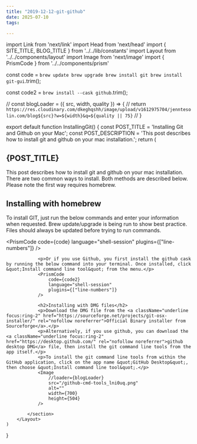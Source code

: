 ```yaml
---
title: "2019-12-12-git-github"
date: 2025-07-10
tags:

---
```


import Link from 'next/link'
import Head from 'next/head'
import { SITE_TITLE, BLOG_TITLE } from '../../lib/constants'
import Layout from '../../components/layout'
import Image from 'next/image'
import { PrismCode } from '../../components/prism'

const code = `
brew update
brew upgrade
brew install git
brew install git-gui
`.trim();

const code2 = `brew install --cask github`.trim();

// const blogLoader = ({ src, width, quality }) => {
//     return `https://res.cloudinary.com/dkeghqshh/image/upload/v1612975704/jenntesolin.com/blog${src}?w=${width}&q=${quality || 75}`
// }

export default function InstallingGit() {
    const POST_TITLE = 'Installing Git and Github on your Mac';
    const POST_DESCRIPTION = 'This post describes how to install git and github on your mac installation.';
    return (
        <Layout>
            <Head>
                <title>{POST_TITLE} - {SITE_TITLE}</title>
                <meta name="description" content={POST_DESCRIPTION} />
            </Head>
            <section aria-labelledby="main-content">
                <h1 id="main-content">{POST_TITLE}</h1>
                <p>This post describes how to install git and github on your mac installation. There are two common ways to install. Both methods are described below. Please note the first way requires homebrew.</p>
                <h2>Installing with homebrew</h2>
                <p>To install GIT, just run the below commands and enter your information when requested. Brew update/upgrade is being run to show best practice. Files should always be updated before trying to run commands.</p>
                <PrismCode
                    code={code}
                    language="shell-session"
                    plugins={["line-numbers"]}
                />

                <p>Or if you use Github, you first install the github cask by running the below command into your terminal. Once installed, click &quot;Install command line tool&quot; from the menu.</p>
                <PrismCode
                    code={code2}
                    language="shell-session"
                    plugins={["line-numbers"]}
                />

                <h2>Installing with DMG files</h2>
                <p>Download the DMG file from the <a className="underline focus:ring-2" href="https://sourceforge.net/projects/git-osx-installer/" rel="nofollow noreferrer">Official Binary installer from Sourceforge</a>.</p>
                <p>Alternatively, if you use github, you can download the <a className="underline focus:ring-2" href="https://desktop.github.com/" rel="nofollow noreferrer">github desktop DMG</a> file, then install the git command line tools from the app itself.</p>
                <p>To install the git command line tools from within the GitHub application, click on the app name &quot;GitHub Desktop&quot;, then choose &quot;Install command line tool&quot;.</p>
                <Image
                    //loader={blogLoader}
                    src="/github-cmd-tools_lni0uq.png"
                    alt=""
                    width={700}
                    height={504}
                />
                
            </section>
        </Layout>
    )
}
